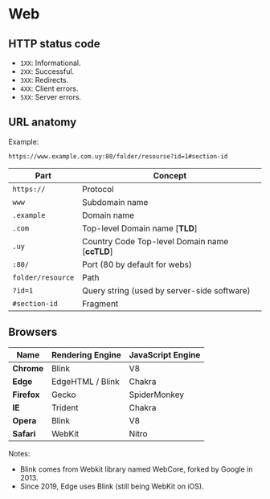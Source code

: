 # Web

## HTTP status code

* `1XX`: Informational.
* `2XX`: Successful.
* `3XX`: Redirects.
* `4XX`: Client errors.
* `5XX`: Server errors.

## URL anatomy

Example:

```https
https://www.example.com.uy:80/folder/resourse?id=1#section-id
```

Part|Concept
---|---
`https://`|Protocol
`www`|Subdomain name
`.example`|Domain name
`.com`|Top-level Domain name [**TLD**]
`.uy`|Country Code Top-level Domain name [**ccTLD**]
`:80/`|Port (80 by default for webs)
`folder/resource`|Path
`?id=1`|Query string (used by server-side software)
`#section-id`|Fragment

## Browsers

Name|Rendering Engine|JavaScript Engine
---|---|---
**Chrome**|Blink|V8
**Edge**|EdgeHTML / Blink|Chakra
**Firefox**|Gecko|SpiderMonkey
**IE**|Trident|Chakra
**Opera**|Blink|V8
**Safari**|WebKit|Nitro

Notes:

* Blink comes from Webkit library named WebCore, forked by Google in 2013.
* Since 2019, Edge uses Blink (still being WebKit on iOS).
